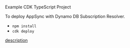 Example CDK TypeScript Project

To deploy AppSync with Dynamo DB Subscription Resolver.

* `npm install`
* `cdk deploy`

[description](https://figmentresearch.com/aws/cdkappsync-subscription)
